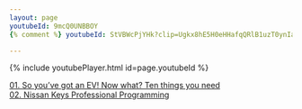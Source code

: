 ```yaml
---
layout: page
youtubeId: 9mcQ0UNBBOY
{% comment %} youtubeId: StVBWcPjYHk?clip=Ugkx8hE5H0eHHafqQRlB1uzT0ynIa-vrbTKy&amp;clipt=EJXdFBj1sRg - This line is an example of a youtube video that has been clipped which is why it is longer {% endcomment %}

---
```


{% include youtubePlayer.html id=page.youtubeId %}

[01. So you’ve got an EV! Now what? Ten things you need](https://www.youtube.com/watch?v=9mcQ0UNBBOY)  
[02. Nissan Keys Professional Programming](http://www.youtube.com/watch?v=30IRv3PIkfs)  

